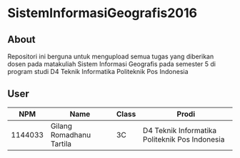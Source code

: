 # SistemInformasiGeografis2016

## About
Repositori ini berguna untuk mengupload semua tugas yang diberikan dosen pada matakuliah Sistem Informasi Geografis pada semester 5 di program studi D4 Teknik Informatika Politeknik Pos Indonesia

## User
NPM| Name| Class | Prodi
------------ | ------------- | ------------- | -------------
1144033| Gilang Romadhanu Tartila| 3C| D4 Teknik Informatika Politeknik Pos Indonesia
